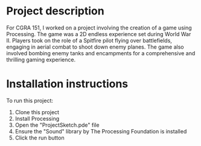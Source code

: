 # Project description
For CGRA 151, I worked on a project involving the creation of a game using Processing. The game was a 2D endless experience set during World War II. Players took on the role of a Spitfire pilot flying over battlefields, engaging in aerial combat to shoot down enemy planes. The game also involved bombing enemy tanks and encampments for a comprehensive and thrilling gaming experience.

# Installation instructions
To run this project:
1. Clone this project
2. Install Processing
3. Open the "ProjectSketch.pde" file
4. Ensure the "Sound" library by The Processing Foundation is installed
5. Click the run button
